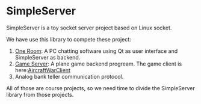# SimpleServer
SimpleServer is a toy socket server project based on Linux socket.

We have use this library to compete these project:

1. [One Room](https://github.com/kagaya85/OneRoom): A PC chatting software using Qt as user interface and SimpleServer as backend.
2. [Game Server](https://github.com/TaihouDaisuki/GameSever): A plane game backend progream. The game client is here:[AircraftWarClient](https://github.com/kagaya85/AircraftWarClient)
3. Analog bank teller communication protocol. 

All of those are course projects, so we need time to divide the SimpleServer library from those projects.

